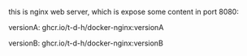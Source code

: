 this is nginx web server, which is expose some content in port 8080:



versionA: ghcr.io/t-d-h/docker-nginx:versionA


versionB: ghcr.io/t-d-h/docker-nginx:versionB
